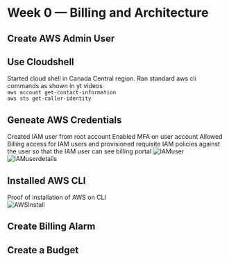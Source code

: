# Week 0 — Billing and Architecture


## Create AWS Admin User

## Use Cloudshell
Started cloud shell in Canada Central region.
Ran standard aws cli commands as shown in yt videos
</br>
```aws account get-contact-information ```
</br>
```aws sts get-caller-identity```

## Geneate AWS Credentials
Created IAM user from root account
Enabled MFA on user account
Allowed Billing access for IAM users and provisioned requisite IAM policies against the user so that the IAM user can see billing portal
![IAMuser](asset_w0/IAMUser.JPG)
![IAMuserdetails](asset_w0/IAMUser2.JPG)


## Installed AWS CLI
Proof of installation of AWS on CLI </br>
![AWSInstall](asset_w0/awscli_install.JPG)

## Create Billing Alarm

## Create a Budget
